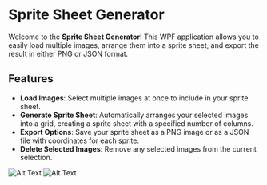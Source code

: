 # Sprite Sheet Generator

Welcome to the **Sprite Sheet Generator**! This WPF application allows you to easily load multiple images, arrange them into a sprite sheet, and export the result in either PNG or JSON format.

## Features

- **Load Images**: Select multiple images at once to include in your sprite sheet.
- **Generate Sprite Sheet**: Automatically arranges your selected images into a grid, creating a sprite sheet with a specified number of columns.
- **Export Options**: Save your sprite sheet as a PNG image or as a JSON file with coordinates for each sprite.
- **Delete Selected Images**: Remove any selected images from the current selection.

 ![Alt Text](https://i.giphy.com/media/v1.Y2lkPTc5MGI3NjExbnFmM3RwZzN5ajdydTNxaTk5MnBta3FneW53a3F6azZ1OG1qcjg0dCZlcD12MV9pbnRlcm5hbF9naWZfYnlfaWQmY3Q9Zw/o0FUK094u4rMXpCy3U/giphy.gif)
 ![Alt Text](https://i.imgur.com/1yrKd4Y.png)
